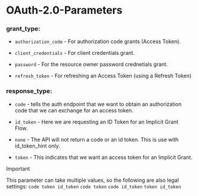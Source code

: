 # OAuth-2.0-Parameters

### grant_type:

* `authorization_code` - For authorization code grants (Access Token).

* `client_credentials` - For client credentials grant.

* `password` - For the resource owner password crednetials grant.

* `refresh_token` - For refreshing an Access Token (using a Refresh Token)


### response_type:

* `code` - tells the auth endpoint that we want to obtain an authorization code that we can exchange for an access token.

* `id_token` - Here we are requesting an ID Token for an Implicit Grant Flow.

* `none` - The API will not return a code or an id token. This is use with id_token_hint only.

* `token` - This indicates that we want an access token for an Implicit Grant.
> [!IMPORTANT]
> This parameter can take multiple values, so the following are also legal settings: `code token id_token` `code token` `code id_token` `token id_token`

